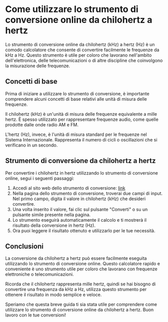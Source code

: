 Come utilizzare lo strumento di conversione online da chilohertz a hertz
========================================================================

Lo strumento di conversione online da chilohertz (kHz) a hertz (Hz) è un comodo calcolatore che consente di convertire facilmente le frequenze da kHz a Hz. Questo strumento è utile per coloro che lavorano nell'ambito dell'elettronica, delle telecomunicazioni o di altre discipline che coinvolgono la misurazione delle frequenze.

Concetti di base
----------------

Prima di iniziare a utilizzare lo strumento di conversione, è importante comprendere alcuni concetti di base relativi alle unità di misura delle frequenze.

Il chilohertz (kHz) è un'unità di misura delle frequenze equivalente a mille hertz. È spesso utilizzato per rappresentare frequenze audio, come quelle prodotte dalle onde radio AM e FM.

L'hertz (Hz), invece, è l'unità di misura standard per le frequenze nel Sistema Internazionale. Rappresenta il numero di cicli o oscillazioni che si verificano in un secondo.

Strumento di conversione da chilohertz a hertz
----------------------------------------------

Per convertire i chilohertz in hertz utilizzando lo strumento di conversione online, segui i seguenti passaggi:

1. Accedi al sito web dello strumento di conversione: [link](https://www.onlinecalculatorsfree.com/it/convert/kilohertz-to-hertz.html)
2. Nella pagina dello strumento di conversione, troverai due campi di input. Nel primo campo, digita il valore in chilohertz (kHz) che desideri convertire.
3. Una volta inserito il valore, fai clic sul pulsante "Converti" o su un pulsante simile presente nella pagina.
4. Lo strumento eseguirà automaticamente il calcolo e ti mostrerà il risultato della conversione in hertz (Hz).
5. Ora puoi leggere il risultato ottenuto e utilizzarlo per le tue necessità.

Conclusioni
-----------

La conversione da chilohertz a hertz può essere facilmente eseguita utilizzando lo strumento di conversione online. Questo calcolatore rapido e conveniente è uno strumento utile per coloro che lavorano con frequenze elettroniche o telecomunicazioni.

Ricorda che il chilohertz rappresenta mille hertz, quindi se hai bisogno di convertire una frequenza da kHz a Hz, utilizza questo strumento per ottenere il risultato in modo semplice e veloce.

Speriamo che questa breve guida ti sia stata utile per comprendere come utilizzare lo strumento di conversione online da chilohertz a hertz. Buon lavoro con le tue conversioni!